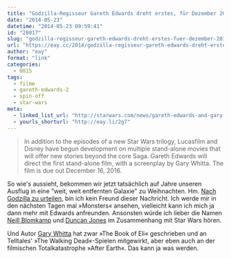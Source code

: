 ```yaml
---
title: "Godzilla-Regisseur Gareth Edwards dreht erstes, für Dezember 2016 angekündigtes Star Wars Spin-Off"
date: "2014-05-23"
datetime: "2014-05-23 09:59:41"
id: "28017"
slug: "godzilla-regisseur-gareth-edwards-dreht-erstes-fuer-dezember-2016-angekuendigtes-star-wars-spin-off"
url: "https://eay.cc/2014/godzilla-regisseur-gareth-edwards-dreht-erstes-fuer-dezember-2016-angekuendigtes-star-wars-spin-off/"
author: "eay"
format: "link"
categories:
  - 0815
tags:
  - filme
  - gareth-edwards-2
  - spin-off
  - star-wars
meta:
  - linked_list_url: "http://starwars.com/news/gareth-edwards-and-gary-whitta-onboard-for-star-wars-stand-alone-film.html"
  - yourls_shorturl: "http://eay.li/2g7"
---
```


> In addition to the episodes of a new Star Wars trilogy, Lucasfilm and Disney have begun development on multiple stand-alone movies that will offer new stories beyond the core Saga. Gareth Edwards will direct the first stand-alone film, with a screenplay by Gary Whitta. The film is due out December 16, 2016.

So wie's aussieht, bekommen wir jetzt tatsächlich auf Jahre unseren Ausflug in eine "weit, weit entfernten Galaxie" zu Weihnachten. Hm. [Nach Godzilla zu urteilen](//eay.cc/2014/kurzkritik-godzilla-2014/), bin ich kein Freund dieser Nachricht. Ich werde mir in den nächsten Tagen mal »Monsters« ansehen, vielleicht kann ich mich ja dann mehr mit Edwards anfreunden. Ansonsten würde ich lieber die Namen [Neill Blomkamp](//eay.cc/tag/neill-blomkamp/) und [Duncan Jones](//eay.cc/tag/duncan-jones/) im Zusammenhang mit Star Wars hören.

Und Autor [Gary Whitta](http://www.imdb.com/name/nm1729428/) hat zwar »The Book of Eli« geschrieben und an Telltales' »The Walking Dead«-Spielen mitgewirkt, aber eben auch an der filmischen Totalkatastrophe »After Earth«. Das kann ja was werden.
